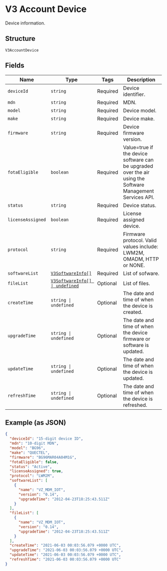 
# V3 Account Device

Device information.

## Structure

`V3AccountDevice`

## Fields

| Name | Type | Tags | Description |
|  --- | --- | --- | --- |
| `deviceId` | `string` | Required | Device identifier. |
| `mdn` | `string` | Required | MDN. |
| `model` | `string` | Required | Device model. |
| `make` | `string` | Required | Device make. |
| `firmware` | `string` | Required | Device firmware version. |
| `fotaEligible` | `boolean` | Required | Value=true if the device software can be upgraded over the air using the Software Management Services API. |
| `status` | `string` | Required | Device status. |
| `licenseAssigned` | `boolean` | Required | License assigned device. |
| `protocol` | `string` | Required | Firmware protocol. Valid values include: LWM2M, OMADM, HTTP or NONE. |
| `softwareList` | [`V3SoftwareInfo[]`](../../doc/models/v3-software-info.md) | Required | List of sofware. |
| `fileList` | [`V3SoftwareInfo[] \| undefined`](../../doc/models/v3-software-info.md) | Optional | List of files. |
| `createTime` | `string \| undefined` | Optional | The date and time of when the device is created. |
| `upgradeTime` | `string \| undefined` | Optional | The date and time of when the device firmware or software is updated. |
| `updateTime` | `string \| undefined` | Optional | The date and time of when the device is updated. |
| `refreshTime` | `string \| undefined` | Optional | The date and time of when the device is refreshed. |

## Example (as JSON)

```json
{
  "deviceId": "15-digit device ID",
  "mdn": "10-digit MDN",
  "model": "BG96",
  "make": "QUECTEL",
  "firmware": "BG96MAR04A04M1G",
  "fotaEligible": false,
  "status": "Active",
  "licenseAssigned": true,
  "protocol": "LWM2M",
  "softwareList": [
    {
      "name": "VZ_MDM_IOT",
      "version": "0.14",
      "upgradeTime": "2012-04-23T18:25:43.511Z"
    }
  ],
  "fileList": [
    {
      "name": "VZ_MDM_IOT",
      "version": "0.14",
      "upgradeTime": "2012-04-23T18:25:43.511Z"
    }
  ],
  "createTime": "2021-06-03 00:03:56.079 +0000 UTC",
  "upgradeTime": "2021-06-03 00:03:56.079 +0000 UTC",
  "updateTime": "2021-06-03 00:03:56.079 +0000 UTC",
  "refreshTime": "2021-06-03 00:03:56.079 +0000 UTC"
}
```

